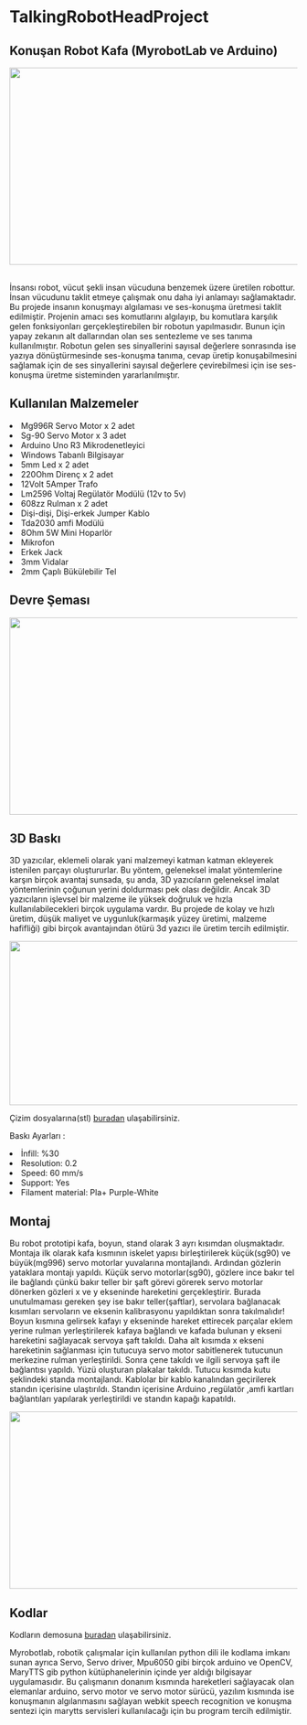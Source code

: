 # TalkingRobotHeadProject
## Konuşan Robot Kafa (MyrobotLab ve Arduino) 

<p align="center">
  <img width="518" height="345" src="https://github.com/celikslab/TalkingRobotHead/blob/main/%C4%B0mages/robot.JPG">
</p>

<br>İnsansı robot, vücut şekli insan vücuduna benzemek üzere üretilen robottur. İnsan vücudunu taklit etmeye çalışmak onu daha iyi anlamayı sağlamaktadır. Bu projede insanın konuşmayı algılaması ve ses-konuşma üretmesi taklit edilmiştir. Projenin amacı ses komutlarını algılayıp, bu komutlara karşılık gelen fonksiyonları gerçekleştirebilen bir robotun yapılmasıdır. Bunun için yapay zekanın alt dallarından olan ses sentezleme ve ses tanıma kullanılmıştır. Robotun gelen ses sinyallerini sayısal değerlere sonrasında ise yazıya dönüştürmesinde ses-konuşma tanıma, cevap üretip konuşabilmesini sağlamak için de ses sinyallerini sayısal değerlere çevirebilmesi için ise ses-konuşma üretme sisteminden yararlanılmıştır.</li>

## Kullanılan Malzemeler

<li>Mg996R Servo Motor x 2 adet</li>
<li>Sg-90 Servo Motor x 3 adet</li>
<li>Arduino Uno R3 Mikrodenetleyici</li>
<li>Windows Tabanlı Bilgisayar</li>
<li>5mm Led x 2 adet </li>
<li>220Ohm Direnç x 2 adet</li>
<li>12Volt 5Amper Trafo </li>
<li>Lm2596 Voltaj Regülatör Modülü (12v to 5v)</li>
<li>608zz Rulman x 2 adet</li>
<li>Dişi-dişi, Dişi-erkek Jumper Kablo</li>
<li>Tda2030 amfi Modülü</li>
<li>8Ohm 5W Mini Hoparlör</li>
<li>Mikrofon</li>
<li>Erkek Jack</li>
<li>3mm Vidalar</li>
<li>2mm Çaplı Bükülebilir Tel</li>


## Devre Şeması

<p align="center">
  <img width="518" height="345" src="https://github.com/celikslab/TalkingRobotHead/blob/main/%C4%B0mages/CircuitSchematic.png">
</p>



## 3D Baskı

3D yazıcılar, eklemeli olarak yani malzemeyi katman katman ekleyerek istenilen parçayı oluştururlar. Bu yöntem, geleneksel imalat yöntemlerine karşın birçok avantaj sunsada, şu anda, 3D yazıcıların geleneksel imalat yöntemlerinin çoğunun yerini doldurması pek olası değildir. Ancak 3D yazıcıların işlevsel bir malzeme ile yüksek doğruluk ve hızla kullanılabilecekleri birçok uygulama vardır. Bu projede de kolay ve hızlı üretim, düşük maliyet ve uygunluk(karmaşık yüzey üretimi, malzeme hafifliği) gibi birçok avantajından ötürü 3d yazıcı ile üretim tercih edilmiştir.

<p align="center">
  <img width="533" height="287" src="https://github.com/celikslab/TalkingRobotHead/blob/main/%C4%B0mages/cura.PNG">
</p>

Çizim dosyalarına(stl) [buradan](https://github.com/celikslab/TalkingRobotHead/tree/main/stl) ulaşabilirsiniz.

Baskı Ayarları :

<li>İnfill: %30</li>
<li>Resolution: 0.2</li>
<li>Speed: 60 mm/s</li>
<li>Support: Yes</li>
<li>Filament material: Pla+ Purple-White</li>

## Montaj

Bu robot prototipi kafa, boyun, stand olarak 3 ayrı kısımdan oluşmaktadır. Montaja ilk olarak kafa kısmının iskelet yapısı birleştirilerek küçük(sg90) ve büyük(mg996) servo motorlar yuvalarına montajlandı. Ardından gözlerin yataklara montajı yapıldı. Küçük servo motorlar(sg90), gözlere ince bakır tel ile bağlandı çünkü bakır teller bir şaft görevi görerek servo motorlar dönerken gözleri x ve y ekseninde hareketini gerçekleştirir. Burada unutulmaması gereken şey ise bakır teller(şaftlar), servolara bağlanacak kısımları servoların ve eksenin kalibrasyonu yapıldıktan sonra takılmalıdır! Boyun kısmına gelirsek kafayı y ekseninde hareket ettirecek parçalar eklem yerine rulman yerleştirilerek kafaya bağlandı ve kafada bulunan y ekseni hareketini sağlayacak servoya şaft takıldı. Daha alt kısımda x ekseni hareketinin sağlanması için tutucuya servo motor sabitlenerek tutucunun merkezine rulman yerleştirildi. Sonra çene takıldı ve ilgili servoya şaft ile bağlantısı yapıldı. Yüzü oluşturan plakalar takıldı. Tutucu kısımda kutu şeklindeki standa montajlandı. Kablolar bir kablo kanalından geçirilerek standın içerisine ulaştırıldı. Standın içerisine Arduino ,regülatör ,amfi kartları bağlantıları yapılarak yerleştirildi ve standın kapağı kapatıldı.

<p align="center">
  <img width="615" height="310" src="https://github.com/celikslab/TalkingRobotHead/blob/main/%C4%B0mages/design.png">
</p>

## Kodlar

Kodların demosuna [buradan](https://github.com/celikslab/TalkingRobotHead/blob/main/HumanoidRobot.txt) ulaşabilirsiniz.

Myrobotlab, robotik çalışmalar için kullanılan python dili ile kodlama imkanı sunan ayrıca Servo, Servo driver, Mpu6050 gibi birçok arduino ve OpenCV, MaryTTS gib python kütüphanelerinin içinde yer aldığı bilgisayar uygulamasıdır. Bu çalışmanın donanım kısmında hareketleri sağlayacak olan elemanlar arduino, servo motor ve servo motor sürücü, yazılım kısmında ise konuşmanın algılanmasını sağlayan webkit speech recognition ve konuşma sentezi için marytts servisleri kullanılacağı için bu program tercih edilmiştir.
